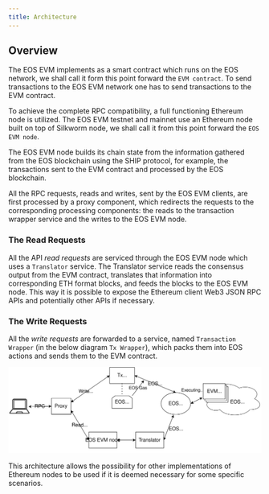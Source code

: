 ```yaml
---
title: Architecture
---
```


## Overview

The EOS EVM implements as a smart contract which runs on the EOS network, we shall call it form this point forward the `EVM contract`. To send transactions to the EOS EVM network one has to send transactions to the EVM contract.

To achieve the complete RPC compatibility, a full functioning Ethereum node is utilized. The EOS EVM testnet and mainnet use an Ethereum node built on top of Silkworm node, we shall call it from this point forward the `EOS EVM node`.

The EOS EVM node builds its chain state from the information gathered from the EOS blockchain using the SHIP protocol, for example, the transactions sent to the EVM contract and processed by the EOS blockchain.

All the RPC requests, reads and writes, sent by the EOS EVM clients, are first processed by a proxy component, which redirects the requests to the corresponding processing components: the reads to the transaction wrapper service and the writes to the EOS EVM node.

### The Read Requests

All the API *read requests* are serviced through the EOS EVM node which uses a `Translator` service. The Translator service reads the consensus output from the EVM contract, translates that information into corresponding ETH format blocks, and feeds the blocks to the EOS EVM node. This way it is possible to expose the Ethereum client Web3 JSON RPC APIs and potentially other APIs if necessary.

### The Write Requests

All the *write requests* are forwarded to a service, named `Transaction Wrapper` (in the below diagram `Tx Wrapper`), which packs them into EOS actions and sends them to the EVM contract.

![Overall Design of the EOS EVM](./20_getting_started/resources/EOS-EVM_design_drawio.svg)

This architecture allows the possibility for other implementations of Ethereum nodes to be used if it is deemed necessary for some specific scenarios.
